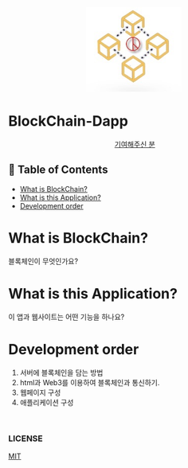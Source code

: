 
<div align=center>

![](/assets/images/main.jpg)

</div>

# BlockChain-Dapp

<div align=center>
  <a href="https://github.com/bugkingK/BlockChain-Dapp/graphs/contributors">기여해주신 분</a>
</div>

## :memo: Table of Contents
* [What is BlockChain?](#what-is-BlockChain?)
* [What is this Application?](#what-is-this-Application?)
* [Development order](#development-order)



# What is BlockChain?

블록체인이 무엇인가요?

# What is this Application?

이 앱과 웹사이트는 어떤 기능을 하나요?

# Development order

1. 서버에 블록체인을 담는 방법
2. html과 Web3를 이용하여 블록체인과 통신하기.
3. 웹페이지 구성
4. 애플리케이션 구성




</br>

### LICENSE
[MIT](https://github.com/bugkingK/BlockChain-Dapp/blob/master/LICENSE)
